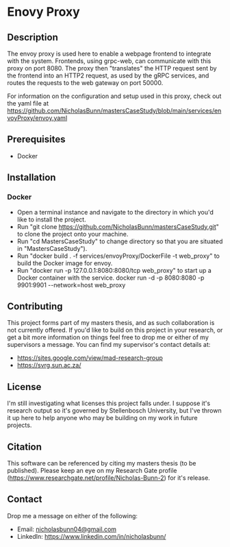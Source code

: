 # **Enovy Proxy**

## **Description**

The envoy proxy is used here to enable a webpage frontend to integrate with the system. Frontends, using grpc-web, can communicate with this proxy on port 8080. The proxy then "translates" the HTTP request sent by the frontend into an HTTP2 request, as used by the gRPC services, and routes the requests to the web gateway on port 50000.

For information on the configuration and setup used in this proxy, check out the yaml file at https://github.com/NicholasBunn/mastersCaseStudy/blob/main/services/envoyProxy/envoy.yaml

## **Prerequisites**

- Docker

## **Installation**

### **Docker**

- Open a terminal instance and navigate to the directory in which you'd like to install the project.
- Run "git clone https://github.com/NicholasBunn/mastersCaseStudy.git" to clone the project onto your machine.
- Run "cd MastersCaseStudy" to change directory so that you are situated in "MastersCaseStudy").
- Run "docker build . -f services/envoyProxy/DockerFile -t web_proxy" to build the Docker image for envoy.
- Run "docker run -p 127.0.0.1:8080:8080/tcp web_proxy" to start up a Docker container with the service.
  docker run -d -p 8080:8080 -p 9901:9901 --network=host web_proxy

## **Contributing**

This project forms part of my masters thesis, and as such collaboration is not currently offered. If you'd like to build on this project in your research, or get a bit more information on things feel free to drop me or either of my supervisors a message. You can find my supervisor's contact details at:

- https://sites.google.com/view/mad-research-group
- https://svrg.sun.ac.za/

## **License**

I'm still investigating what licenses this project falls under. I suppose it's research output so it's governed by Stellenbosch University, but I've thrown it up here to help anyone who may be building on my work in future projects.

## **Citation**

This software can be referenced by citing my masters thesis (to be published). Please keep an eye on my Research Gate profile (https://www.researchgate.net/profile/Nicholas-Bunn-2) for it's release.

## **Contact**

Drop me a message on either of the following:

- Email: nicholasbunn04@gmail.com
- LinkedIn: https://www.linkedin.com/in/nicholasbunn/
